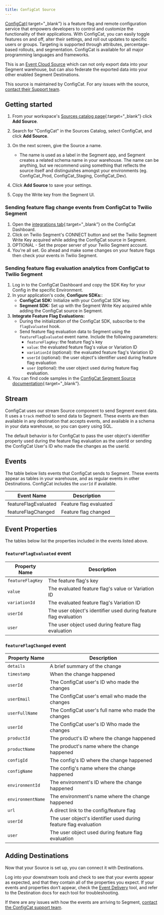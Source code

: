 ```yaml
---
title: ConfigCat Source
---
```


[ConfigCat](https://configcat.com/?utm_source=segmentio&utm_medium=docs&utm_campaign=partners){:target="_blank”} is a feature flag and remote configuration service that empowers developers to control and customize the functionality of their applications. With ConfigCat, you can easily toggle features on and off, alter their settings, and roll out updates to specific users or groups. Targeting is supported through attributes, percentage-based rollouts, and segmentation. ConfigCat is available for all major programming languages and frameworks.

This is an [Event Cloud Source](/docs/sources/#event-cloud-sources) which can not only export data into your Segment warehouse, but can also federate the exported data into your other enabled Segment Destinations.

This source is maintained by ConfigCat. For any issues with the source, [contact their Support team](mailto:support@configcat.com).

## Getting started

1. From your workspace's [Sources catalog page](https://app.segment.com/goto-my-workspace/sources/catalog){:target="_blank”} click **Add Source**.
2. Search for "ConfigCat" in the Sources Catalog, select ConfigCat, and click **Add Source**.
3. On the next screen, give the Source a name.

   - The name is used as a label in the Segment app, and Segment creates a related schema name in your warehouse. The name can be anything, but we recommend using something that reflects the source itself and distinguishes amongst your environments (eg. ConfigCat_Prod, ConfigCat_Staging, ConfigCat_Dev).

4. Click **Add Source** to save your settings.
5. Copy the Write key from the Segment UI.

### Sending feature flag change events from ConfigCat to Twilio Segment

1. Open the [integrations tab](https://app.configcat.com/product/integrations){:target="_blank”} on the ConfigCat Dashboard.
2. Click on Twilio Segment's CONNECT button and set the Twilio Segment Write Key acquired while adding the ConfigCat source in Segment.
3. OPTIONAL - Set the proper server of your Twilio Segment account.
4. You're all set. Go ahead and make some changes on your feature flags then check your events in Twilio Segment.

### Sending feature flag evaluation analytics from ConfigCat to Twilio Segment

1. Log in to the ConfigCat Dashboard and copy the SDK Key for your Config in the specific Environment.
2. In your application's code, **Configure SDKs:**:
    - **ConfigCat SDK:** Initialize with your ConfigCat SDK key.
    - **Segment SDK:** Set up with the Segment Write Key acquired while adding the ConfigCat source in Segment.
3. **Integrate Feature Flag Evaluations:**
    - During the initialization of the ConfigCat SDK, subscribe to the `flagEvaluated` hook.
    - Send feature flag evaluation data to Segment using the `featureFlagEvaluated` event name. Include the following parameters:
        - `featureFlagKey`: the feature flag's key
        - `value`: the evaluated feature flag's value or Variation ID
        - `variationId` (optional): the evaluated feature flag's Variation ID
        - `userId` (optional): the user object's identifier used during feature flag evaluation
        - `user` (optional): the user object used during feature flag evaluation.
4. You can find code samples in the [ConfigCat Segment Source documentation](https://configcat.com/docs/integrations/segment#analytics?utm_source=segmentio&utm_medium=docs&utm_campaign=partners){:target="_blank”}.

## Stream

ConfigCat uses our stream Source component to send Segment event data. It uses a `track` method to send data to Segment. These events are then available in any destination that accepts events, and available in a schema in your data warehouse, so you can query using SQL.

The default behavior is for ConfigCat to pass the user object's identifier property used during the feature flag evaluation as the userId or sending the ConfigCat User's ID who made the changes as the userId.

## Events

The table below lists events that ConfigCat sends to Segment. These events appear as tables in your warehouse, and as regular events in other Destinations. ConfigCat includes the `userId` if available.

| Event Name           | Description            |
| ------------------   | ---------------------- |
| featureFlagEvaluated | Feature flag evaluated |
| featureFlagChanged   | Feature flag changed   |

## Event Properties

The tables below list the properties included in the events listed above.

### `featureFlagEvaluated` event

| Property Name    | Description                                                      |
| ---------------- | ---------------------------------------------------------------- |
| `featureFlagKey` | The feature flag's key                                           |
| `value`          | The evaluated feature flag's value or Variation ID               |
| `variationId`    | The evaluated feature flag's Variation ID                        |
| `userId`         | The user object's identifier used during feature flag evaluation |
| `user`           | The user object used during feature flag evaluation              |

### `featureFlagChanged` event

| Property Name   | Description                                                        |
| ----------------- | ---------------------------------------------------------------- |
| `details`         | A brief summary of the change                                    |
| `timestamp`       | When the change happened                                         |
| `userId`          | The ConfigCat user's ID who made the changes                     |
| `userEmail`       | The ConfigCat user's email who made the changes                  |
| `userFullName`    | The ConfigCat user's full name who made the changes              |
| `userId`          | The ConfigCat user's ID Who made the changes                     |
| `productId`       | The product's ID where the change happened                       |
| `productName`     | The product's name where the change happened                     |
| `configId`        | The config's ID where the change happened                        |
| `configName`      | The config's name where the change happened                      |
| `environmentId`   | The environment's ID where the change happened                   |
| `environmentName` | The environment's name where the change happened                 |
| `url`             | A direct link to the config/feature flag                         |
| `userId`          | The user object's identifier used during feature flag evaluation |
| `user`            | The user object used during feature flag evaluation              |

## Adding Destinations

Now that your Source is set up, you can connect it with Destinations.

Log into your downstream tools and check to see that your events appear as expected, and that they contain all of the properties you expect. If your events and properties don’t appear, check the [Event Delivery](/docs/connections/event-delivery/) tool, and refer to the Destination docs for each tool for troubleshooting.

If there are any issues with how the events are arriving to Segment, [contact the ConfigCat support team](mailto:support@configcat.com).
